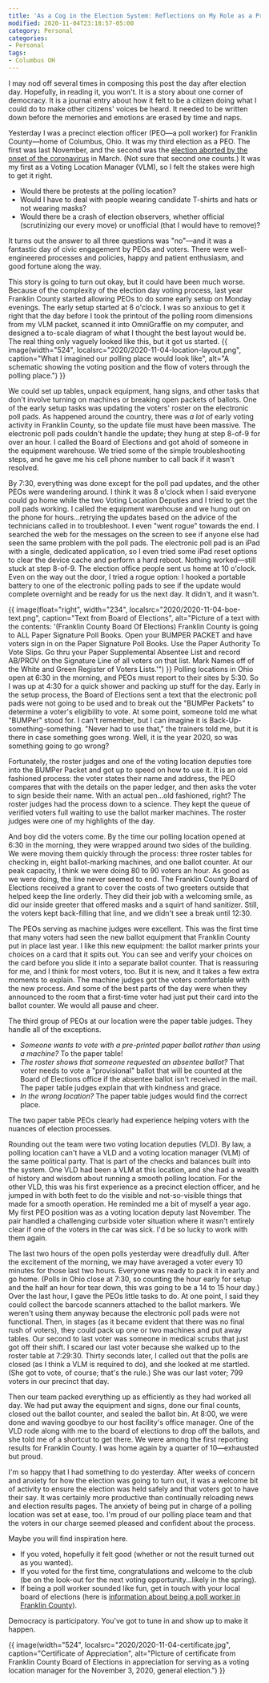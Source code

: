 ```yaml
---
title: 'As a Cog in the Election System: Reflections on My Role as a Precinct Election Official'
modified: 2020-11-04T23:18:57-05:00
category: Personal
categories:
- Personal
tags:
- Columbus OH
---
```


I may nod off several times in composing this post the day after election day.
Hopefully, in reading it, you won't.
It is a story about one corner of democracy.
It is a journal entry about how it felt to be a citizen doing what I could do to make other citizens' voices be heard.
It needed to be written down before the memories and emotions are erased by time and naps.

Yesterday I was a precinct election officer (PEO—a poll worker) for Franklin County—home of Columbus, Ohio.
It was my third election as a PEO.
The first was last November, and the second was the [election aborted by the onset of the coronavirus](https://www.washingtonpost.com/nation/2020/03/17/ohio-election-coronavirus/) in March.
(Not sure that second one counts.)
It was my first as a Voting Location Manager (VLM), so I felt the stakes were high to get it right.

* Would there be protests at the polling location?
* Would I have to deal with people wearing candidate T-shirts and hats or not wearing masks?
* Would there be a crash of election observers, whether official (scrutinizing our every move) or unofficial (that I would have to remove)?

It turns out the answer to all three questions was "no"—and it was a fantastic day of civic engagement by PEOs and voters.
There were well-engineered processes and policies, happy and patient enthusiasm, and good fortune along the way.

This story is going to turn out okay, but it could have been much worse.
Because of the complexity of the election day voting process, last year Franklin County started allowing PEOs to do some early setup on Monday evenings.
The early setup started at 6 o'clock.
I was so anxious to get it right that the day before I took the printout of the polling room dimensions from my VLM packet, scanned it into OmniGraffle on my computer, and designed a to-scale diagram of what I thought the best layout would be.
The real thing only vaguely looked like this, but it got us started.
{{ image(width="524", localsrc="2020/2020-11-04-location-layout.png", caption="What I imagined our polling place would look like", alt="A schematic showing the voting position and the flow of voters through the polling place.") }}

We could set up tables, unpack equipment, hang signs, and other tasks that don't involve turning on machines or breaking open packets of ballots.
One of the early setup tasks was updating the voters' roster on the electronic poll pads.
As happened around the country, there was _a lot_ of early voting activity in Franklin County, so the update file must have been massive.
The electronic poll pads couldn't handle the update; they hung at step 8-of-9 for over an hour.
I called the Board of Elections and got ahold of someone in the equipment warehouse.
We tried some of the simple troubleshooting steps, and he gave me his cell phone number to call back if it wasn't resolved.

By 7:30, everything was done except for the poll pad updates, and the other PEOs were wandering around.
I think it was 8 o'clock when I said everyone could go home while the two Voting Location Deputies and I tried to get the poll pads working.
I called the equipment warehouse and we hung out on the phone for hours...retrying the updates based on the advice of the technicians called in to troubleshoot.
I even "went rogue" towards the end.
I searched the web for the messages on the screen to see if anyone else had seen the same problem with the poll pads.
The electronic poll pad is an iPad with a single, dedicated application, so I even tried some iPad reset options to clear the device cache and perform a hard reboot.
Nothing worked—still stuck at step 8-of-9.
The election office people sent us home at 10 o'clock.
Even on the way out the door, I tried a rogue option: I hooked a portable battery to one of the electronic polling pads to see if the update would complete overnight and be ready for us the next day.
It didn't, and it wasn't.

{{ image(float="right", width="234", localsrc="2020/2020-11-04-boe-text.png", caption="Text from Board of Elections", alt="Picture of a text with the contents: '(Franklin County Board Of Elections) Franklin County is going to ALL Paper Signature Poll Books.  Open your BUMPER PACKET and have voters sign in on the Paper Signature Poll Books.  Use the Paper Authority To Vote Slips.  Go thru your Paper Supplemental Absentee List and record AB/PROV on the Signature Line of all voters on that list.  Mark Names off of the White and Green Register of Voters Lists.'") }}
Polling locations in Ohio open at 6:30 in the morning, and PEOs must report to their sites by 5:30.
So I was up at 4:30 for a quick shower and packing up stuff for the day.
Early in the setup process, the Board of Elections sent a text that the electronic poll pads were not going to be used and to break out the "BUMPer Packets" to determine a voter's eligibility to vote.
At some point, someone told me what "BUMPer" stood for.
I can't remember, but I can imagine it is Back-Up-something-something.
"Never had to use that," the trainers told me, but it is there in case something goes wrong.
Well, it is the year 2020, so was something going to go wrong?

Fortunately, the roster judges and one of the voting location deputies tore into the BUMPer Packet and got up to speed on how to use it.
It is an old fashioned process: the voter states their name and address, the PEO compares that with the details on the paper ledger, and then asks the voter to sign beside their name.
With an actual pen...old fashioned, right?
The roster judges had the process down to a science.
They kept the queue of verified voters full waiting to use the ballot marker machines.
The roster judges were one of my highlights of the day.

And boy did the voters come.
By the time our polling location opened at 6:30 in the morning, they were wrapped around two sides of the building.
We were moving them quickly through the process: three roster tables for checking in, eight ballot-marking machines, and one ballot counter.
At our peak capacity, I think we were doing 80 to 90 voters an hour.
As good as we were doing, the line never seemed to end.
The Franklin County Board of Elections received a grant to cover the costs of two greeters outside that helped keep the line orderly.
They did their job with a welcoming smile, as did our inside greeter that offered masks and a squirt of hand sanitizer.
Still, the voters kept back-filling that line, and we didn't see a break until 12:30.

The PEOs serving as machine judges were excellent.
This was the first time that many voters had seen the new ballot equipment that Franklin County put in place last year.
I like this new equipment: the ballot marker prints your choices on a card that it spits out.
You can see and verify your choices on the card before you slide it into a separate ballot counter.
That is reassuring for me, and I think for most voters, too.
But it is new, and it takes a few extra moments to explain.
The machine judges got the voters comfortable with the new process.
And some of the best parts of the day were when they announced to the room that a first-time voter had just put their card into the ballot counter.
We would all pause and cheer.

The third group of PEOs at our location were the paper table judges.
They handle all of the exceptions.

* _Someone wants to vote with a pre-printed paper ballot rather than using a machine?_ To the paper table!
* _The roster shows that someone requested an absentee ballot?_ That voter needs to vote a "provisional" ballot that will be counted at the Board of Elections office if the absentee ballot isn't received in the mail.
The paper table judges explain that with kindness and grace.
* _In the wrong location?_ The paper table judges would find the correct place.

The two paper table PEOs clearly had experience helping voters with the nuances of election processes.

Rounding out the team were two voting location deputies (VLD).
By law, a polling location can't have a VLD and a voting location manager (VLM) of the same political party.
That is part of the checks and balances built into the system.
One VLD had been a VLM at this location, and she had a wealth of history and wisdom about running a smooth polling location.
For the other VLD, this was his first experience as a precinct election officer, and he jumped in with both feet to do the visible and not-so-visible things that made for a smooth operation.
He reminded me a bit of myself a year ago.
My first PEO position was as a voting location deputy last November.
The pair handled a challenging curbside voter situation where it wasn't entirely clear if one of the voters in the car was sick.
I'd be so lucky to work with them again.

The last two hours of the open polls yesterday were dreadfully dull.
After the excitement of the morning, we may have averaged a voter every 10 minutes for those last two hours.
Everyone was ready to pack it in early and go home.
(Polls in Ohio close at 7:30, so counting the hour early for setup and the half an hour for tear down, this was going to be a 14 to 15 hour day.)
Over the last hour, I gave the PEOs little tasks to do.
At one point, I said they could collect the barcode scanners attached to the ballot markers.
We weren't using them anyway because the electronic poll pads were not functional.
Then, in stages (as it became evident that there was no final rush of voters), they could pack up one or two machines and put away tables.
Our second to last voter was someone in medical scrubs that just got off their shift.
I scared our last voter because she walked up to the roster table at 7:29:30.
Thirty seconds later, I called out that the polls are closed (as I think a VLM is required to do), and she looked at me startled.
(She got to vote, of course; that's the rule.)
She was our last voter; 799 voters in our precinct that day.

Then our team packed everything up as efficiently as they had worked all day.
We had put away the equipment and signs, done our final counts, closed out the ballot counter, and sealed the ballot bin.
At 8:00, we were done and waving goodbye to our host facility's office manager.
One of the VLD rode along with me to the board of elections to drop off the ballots, and she told me of a shortcut to get there.
We were among the first reporting results for Franklin County.
I was home again by a quarter of 10—exhausted but proud.

I'm so happy that I had something to do yesterday.
After weeks of concern and anxiety for how the election was going to turn out, it was a welcome bit of activity to ensure the election was held safely and that voters got to have their say.
It was certainly more productive than continually reloading news and election results pages.
The anxiety of being put in charge of a polling location was set at ease, too.
I'm proud of our polling place team and that the voters in our charge seemed pleased and confident about the process.

Maybe you will find inspiration here.

* If you voted, hopefully it felt good (whether or not the result turned out as you wanted).
* If you voted for the first time, congratulations and welcome to the club (be on the look-out for the next voting opportunity...likely in the spring).
* If being a poll worker sounded like fun, get in touch with your local board of elections (here is [information about being a poll worker in Franklin County](https://vote.franklincountyohio.gov/Poll-Worker)).

Democracy is participatory.
You've got to tune in and show up to make it happen.

{{ image(width="524", localsrc="2020/2020-11-04-certificate.jpg", caption="Certificate of Appreciation", alt="Picture of certificate from Franklin County Board of Elections in appreciation for serving as a voting location manager for the November 3, 2020, general election.") }}
